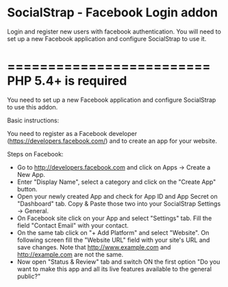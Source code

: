 
# SocialStrap - Facebook Login addon

Login and register new users with facebook authentication. You will need to set up a new Facebook application and configure SocialStrap to use it.


=========================
PHP 5.4+ is required
=========================


You need to set up a new Facebook application and configure SocialStrap to use this addon.


Basic instructions:

You need to register as a Facebook developer (https://developers.facebook.com/) and to create an app for your website.

Steps on Facebook:
- Go to http://developers.facebook.com and click on Apps -> Create a New App.
- Enter "Display Name", select a category and click on the "Create App" button.
- Open your newly created App and check for App ID and App Secret on "Dashboard" tab. Copy & Paste those two into your SocialStrap Settings -> General.
- On Facebook site click on your App and select "Settings" tab. Fill the field "Contact Email" with your contact.
- On the same tab click on "+ Add Platform" and select "Website". On following screen fill the "Website URL" field with your site's URL and save changes. Note that http://www.example.com and http://example.com are not the same.
- Now open "Status & Review" tab and switch ON the first option "Do you want to make this app and all its live features available to the general public?"


